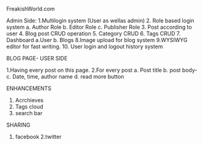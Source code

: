 FreakishWorld.com


Admin Side:
1.Multilogin system (User as wellas admin)
2. Role based login system
  a. Author Role
  b. Editor Role
  c. Publisher Role
3. Post according to user
4. Blog post CRUD operation
5. Category CRUD 
6. Tags CRUD
7. Dashboard
  a.User
  b. Blogs
8.Image upload for blog system
9.WYSIWYG editor for fast writing.
10. User login and logout  history system


BLOG PAGE- USER SIDE

1.Having every post on this page.
2.For every post
  a. Post title
  b. post body- 
  c. Date, time, author name
  d. read more button
  
 
 ENHANCEMENTS
 
   1. Acrchieves
   2. Tags cloud
   3. search bar
   
   SHARING
   1. facebook
   2.twitter
   
   
